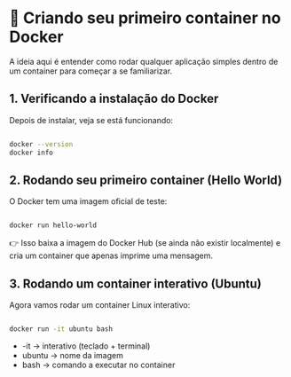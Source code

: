 # 🎯 Criando seu primeiro container no Docker

A ideia aqui é entender como rodar qualquer aplicação simples dentro de um container para começar a se familiarizar.

## 1. Verificando a instalação do Docker

Depois de instalar, veja se está funcionando:

```bash

docker --version
docker info

```

## 2. Rodando seu primeiro container (Hello World)

O Docker tem uma imagem oficial de teste:

```bash

docker run hello-world

```

👉 Isso baixa a imagem do Docker Hub (se ainda não existir localmente) e cria um container que apenas imprime uma mensagem.

## 3. Rodando um container interativo (Ubuntu)

Agora vamos rodar um container Linux interativo:

```bash

docker run -it ubuntu bash

```

- -it → interativo (teclado + terminal)
- ubuntu → nome da imagem
- bash → comando a executar no container


